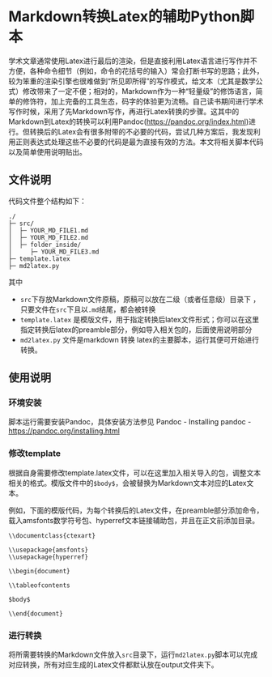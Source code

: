 # Markdown转换Latex的辅助Python脚本

学术文章通常使用Latex进行最后的渲染，但是直接利用Latex语言进行写作并不方便，各种命令细节（例如，命令的花括号的输入）常会打断书写的思路；此外，较为笨重的渲染引擎也很难做到“所见即所得”的写作模式，给文本（尤其是数学公式）修改带来了一定不便；相对的，Markdown作为一种“轻量级”的修饰语言，简单的修饰符，加上完备的工具生态，码字的体验更为流畅。自己读书期间进行学术写作时候，采用了先Markdown写作，再进行Latex转换的步骤。这其中的Markdown到Latex的转换可以利用Pandoc(https://pandoc.org/index.html)进行。但转换后的Latex会有很多附带的不必要的代码，尝试几种方案后，我发现利用正则表达式处理这些不必要的代码是最为直接有效的方法。本文将相关脚本代码以及简单使用说明贴出。

## 文件说明

代码文件整个结构如下：

```
./
├─ src/
│  ├─ YOUR_MD_FILE1.md
│  ├─ YOUR_MD_FILE2.md
│  ├─ folder_inside/
│     ├─ YOUR_MD_FILE3.md
├─ template.latex
├─ md2latex.py
```

其中

- `src`下存放Markdown文件原稿，原稿可以放在二级（或者任意级）目录下 ，只要文件在`src`下且以`.md`结尾，都会被转换
- `template.latex` 是模版文件，用于指定转换后latex文件形式；你可以在这里指定转换后latex的preamble部分，例如导入相关包的，后面使用说明部分
- `md2latex.py` 文件是markdown 转换 latex的主要脚本，运行其便可开始进行转换。

## 使用说明

### 环境安装

脚本运行需要安装Pandoc，具体安装方法参见 Pandoc - Installing  pandoc - https://pandoc.org/installing.html

### 修改template

根据自身需要修改template.latex文件，可以在这里加入相关导入的包，调整文本相关的格式。模版文件中的`$body$`，会被替换为Markdown文本对应的Latex文本。

例如，下面的模版代码，为每个转换后的Latex文件，在preamble部分添加命令，载入amsfonts数学符号包、hyperref文本链接辅助包，并且在正文前添加目录。

```
\\documentclass{ctexart}

\\usepackage{amsfonts}
\\usepackage{hyperref}

\\begin{document}

\\tableofcontents

$body$

\\end{document}
```

### 进行转换

将所需要转换的Markdown文件放入`src`目录下，运行`md2latex.py`脚本可以完成对应转换，所有对应生成的Latex文件都默认放在output文件夹下。

